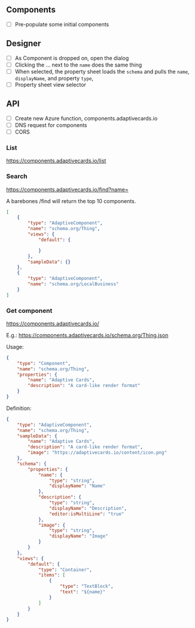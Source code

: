 ## Components

- [ ] Pre-populate some initial components

## Designer

- [ ] As Component is dropped on, open the dialog
- [ ] Clicking the ... next to the `name` does the same thing
- [ ] When selected, the property sheet loads the `schema` and pulls the `name`, `displayName`, and property `type`, 
- [ ] Property sheet view selector

## API

- [ ] Create new Azure function, components.adaptivecards.io
- [ ] DNS request for components
- [ ] CORS

### List

https://components.adaptivecards.io/list

### Search

https://components.adaptivecards.io/find?name=<WHAT-USER-TYPED>

A barebones /find will return the top 10 components.

```json
[
    {
        "type": "AdaptiveComponent",
        "name": "schema.org/Thing",
        "views": {
            "default": {

            }
        },
        "sampleData": {}
    },
    {
        "type": "AdaptiveComponent",
        "name": "schema.org/LocalBusiness"
    }
]
```

### Get component

https://components.adaptivecards.io/<NAME>

E.g.: https://components.adaptivecards.io/schema.org/Thing.json


Usage:

```json
{
    "type": "Component",
    "name": "schema.org/Thing",
    "properties": {
        "name": "Adaptive Cards",
        "description": "A card-like render format"
    }
}
```

Definition:

```json
{
    "type": "AdaptiveComponent",
    "name": "schema.org/Thing",
    "sampleData": {
        "name": "Adaptive Cards",
        "description": "A card-like render format",
        "image": "https://adaptivecards.io/content/icon.png"
    },
    "schema": {
        "properties": {
            "name": {
                "type": "string",
                "displayName": "Name"
            },
            "description": {
                "type": "string",
                "displayName": "Description",
                "editor:isMultiLine": "true"
            },
            "image": {
                "type": "string",
                "displayName": "Image"
            }
        }
    },
    "views": {
        "default": {
            "type": "Container",
            "items": [
                {
                    "type": "TextBlock",
                    "text": "${name}"
                }
            ]
        }
    }
}
```